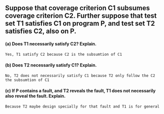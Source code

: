 ## Suppose that coverage criterion C1 subsumes coverage criterion C2. Further suppose that test set T1 satisfies C1 on program P, and test set T2 satisfies C2, also on P.

#### (a) Does T1 necessarily satisfy C2? Explain.
    Yes, T1 satisfy C2 because C2 is the subsumtion of C1

#### (b) Does T2 necessarily satisfy C1? Explain.
    No, T2 does not necessarily satisfy C1 because T2 only follow the C2 the subsumtion of C1

#### (c) If P contains a fault, and T2 reveals the fault, T1 does not necessarily also reveal the fault. Explain.
    Because T2 maybe design specially for that fault and T1 is for general
    